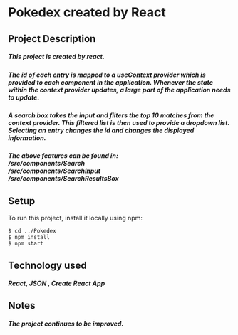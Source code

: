 # Pokedex created by React

## Project Description
##### This project is created by react. 
##### The id of each entry is mapped to a **useContext** provider which is provided to each component in the application. Whenever the state within the context provider updates, a large part of the application needs to update. 
##### A search box takes the input and filters the top 10 matches from the context provider. This filtered list is then used to provide a dropdown list. Selecting an entry changes the id and changes the displayed information. 

##### The above features can be found in: <br>  /src/components/Search <br>  /src/components/SearchInput <br>  /src/components/SearchResultsBox
## Setup
To run this project, install it locally using npm:

```
$ cd ../Pokedex
$ npm install
$ npm start
```
## Technology used
##### React, JSON , Create React App
## Notes
##### The project continues to be improved. 
